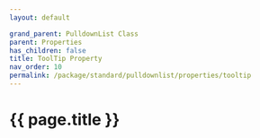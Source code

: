```yaml
---
layout: default

grand_parent: PulldownList Class
parent: Properties
has_children: false
title: ToolTip Property
nav_order: 10
permalink: /package/standard/pulldownlist/properties/tooltip
---
```

# {{ page.title }}
